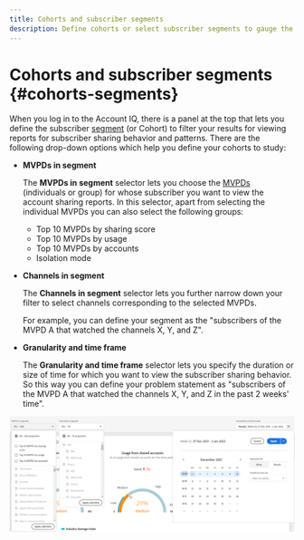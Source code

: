 ```yaml
---
title: Cohorts and subscriber segments
description: Define cohorts or select subscriber segments to gauge the account sharing possibilities and patterns of your channel viewers to use graphical tools and reports in Account IQ.
---
```


# Cohorts and subscriber segments {#cohorts-segments}

When you log in to the Account IQ, there is a panel at the top that lets you define the subscriber [segment](/help/AccountIQ/product-concepts.md#segment-segmet-def) (or Cohort) to filter your results for viewing reports for subscriber sharing behavior and patterns. There are the following drop-down options which help you define your cohorts to study:

* **MVPDs in segment**

  The **MVPDs in segment** selector lets you choose the [MVPDs](/help/AccountIQ/product-concepts.md#mvpd-def) (individuals or group) for whose subscriber you want to view the account sharing reports.
  In this selector, apart from selecting the individual MVPDs you can also select the following groups:
  * Top 10 MVPDs by sharing score
  * Top 10 MVPDs by usage
  * Top 10 MVPDs by accounts
  * Isolation mode

* **Channels in segment**

  The **Channels in segment** selector lets you further narrow down your filter to select channels corresponding to the selected MVPDs.

  For example, you can define your segment as the "subscribers of the MVPD A that watched the channels X, Y, and Z".

* **Granularity and time frame**
  
  The **Granularity and time frame** selector lets you specify the duration or size of time for which you want to view the subscriber sharing behavior.
  So this way you can define your problem statement as "subscribers of the MVPD A that watched the channels X, Y, and Z in the past 2 weeks' time".

![](assets/filter-panel.png)